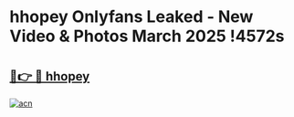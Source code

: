 # hhopey Onlyfans Leaked - New Video & Photos March 2025 !4572s

# <h2><a href="https://56c9gn.iuczelnia.edu.pl?title=hhopey&ref=4572s">🔗👉 🔴 hhopey</a></h2>

[![acn](https://github.com/user-attachments/assets/0f9c940e-d8b0-45ae-aac7-cd30a18b3e1c)](https://56c9gn.iuczelnia.edu.pl?title=hhopey&ref=4572s)

